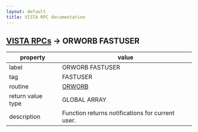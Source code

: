 ```yaml
---
layout: default
title: VISTA RPC documentation
---
```




## [VISTA RPCs](TableOfContent.md) &#8594; ORWORB FASTUSER 

 property | value 
--- | --- 
 label | ORWORB FASTUSER
 tag | FASTUSER
 routine | [ORWORB](http://code.osehra.org/dox/Routine_ORWORB_source.html)
 return value type | GLOBAL ARRAY
 description | Function returns notifications for current user.